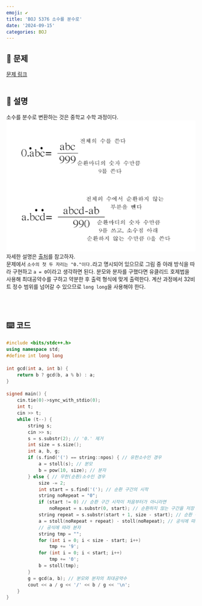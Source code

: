 ```yaml
---
emoji: ✔️
title: 'BOJ 5376 소수를 분수로'
date: '2024-09-15'
categories: BOJ
---
```

## 📝 문제
<a href="https://boj.kr/5376" target="_blank">문제 링크</a>
<br/><br/>

## 📖 설명
소수를 분수로 변환하는 것은 중학교 수학 과정이다.
![](image.png) 자세한 설명은 <a href="https://m.blog.naver.com/merryhunter/222998550636" target="_blank">출처</a>를 참고하자.  
문제에서 `소수의 첫 두 자리는 "0."이다.`라고 명시되어 있으므로 그림 중 아래 방식을 따라 구현하고 `a = 0`이라고 생각하면 된다. 분모와 분자를 구했다면 유클리드 호제법을 사용해 최대공약수를 구하고 약분한 후 출력 형식에 맞게 출력한다. 계산 과정에서 32비트 정수 범위를 넘어갈 수 있으므로 `long long`을 사용해야 한다.

<br/><br/>

## ⌨️ 코드
```cpp
#include <bits/stdc++.h>
using namespace std;
#define int long long

int gcd(int a, int b) {
    return b ? gcd(b, a % b) : a;
}

signed main() {
    cin.tie(0)->sync_with_stdio(0);
    int t;
    cin >> t;
    while (t--) {
        string s;
        cin >> s;
        s = s.substr(2); // '0.' 제거
        int size = s.size();
        int a, b, g;
        if (s.find('(') == string::npos) { // 유한소수인 경우
            a = stoll(s); // 분모
            b = pow(10, size); // 분자
        } else { // 무한(순환)소수인 경우
            size -= 2;
            int start = s.find('('); // 순환 구간의 시작
            string noRepeat = "0";
            if (start != 0) // 순환 구간 시작이 처음부터가 아니라면
                noRepeat = s.substr(0, start); // 순환하지 않는 구간을 저장
            string repeat = s.substr(start + 1, size - start); // 순환 구간을 저장
            a = stoll(noRepeat + repeat) - stoll(noRepeat); // 공식에 따라 분모
			// 공식에 따라 분자
            string tmp = "";
            for (int i = 0; i < size - start; i++)
                tmp += '9';
            for (int i = 0; i < start; i++)
                tmp += '0';
            b = stoll(tmp);
        }
        g = gcd(a, b); // 분모와 분자의 최대공약수
        cout << a / g << '/' << b / g << '\n';
    }
}
```

```toc
```